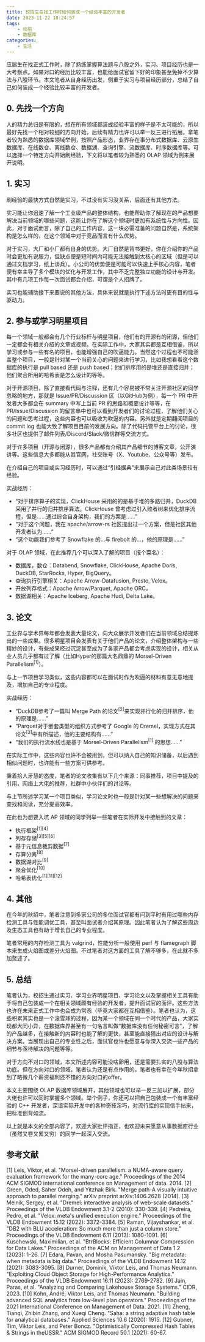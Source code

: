 ```yaml
---
title: 校招生在找工作时如何装成一个经验丰富的开发者
date: 2023-11-22 18:24:57
tags:
    - 校招
    - 数据库
categories:
    - 生活
---
```



应届生在找正式工作时，除了熟练掌握算法题与八股之外，实习、项目经历也是一大考察点。如果对口的经历比较丰富，也能给面试官留下好的印象甚至免掉不少算法与八股环节。本文笔者从自身经历出发，侧重于实习与项目经历部分，总结了自己如何装成一个经验比较丰富的开发者。

<!-- more -->

## 0. 先找一个方向

人的精力总归是有限的，想在所有领域都装成经验丰富的样子是不太可能的，所以最好先找一个相对较细的方向开始，后续有精力也许可以举一反三进行拓展。拿笔者较为熟悉的数据库领域举例，按照产品形态，业界存在事分布式数据库、云原生数据库、在线数仓、离线数仓、数据湖、查询引擎、流数据库、时序数据库等。可以选择一个特定方向开始刷经验，下文将以笔者较为熟悉的 OLAP 领域为例来展开说明。

## 1. 实习

刷经验的最快方式自然是实习，不过没有实习没关系，后面还有其他方法。

实习能让你迅速了解一个工业级产品的整体结构，也能帮助你了解现在的产品想要解决当前领域的哪些问题，这能让你在了解这个领域时更加有系统性与方向性。因此，对于面试而言，除了自己的工作内容，这一块必需准备的问题自然是，系统架构是怎么样的，在这个领域中对于竞品而言有什么优势。

对于实习，大厂和小厂都有自身的优势。大厂自然是背书更好，你在介绍你的产品时会更加有说服力，但缺点便是短时间内可能无法接触到太核心的区域（但是可以通过文档学习，纸上谈兵）。小公司的优势便是可能可以快速上手核心内容，笔者便有幸主导了多个模块的优化与开发工作，其中不乏完整独立功能的设计与开发。其中有几项工作每一次面试都会介绍，可谓是个人招牌了。

实习也能辅助接下来要说的其他方法，具体来说就是执行下述方法时更有目的性与驱动力。

## 2. 参与或学习明星项目

每一个领域一般都会有几个行业标杆与明星项目，他们有的开源有的闭源，但他们一定都会有相关介绍的文章或视频。在实际工作中，大家其实都是互相借鉴，所以学习或参与一些有名的项目，也能增强自己的吹逼能力。当然这个过程也不可能涵盖整个项目，一般是针对某一个当前关心的问题来进行学习，比如我想看看这个数据库的执行是 pull based 还是 push based；他们排序用的是堆还是直接归并；他们聚合所用的哈希表是怎么设计的等等。

对于开源项目，除了直接看代码与注释，还有几个容易被不常关注开源社区的同学忽略的地方，那就是 Issue/PR/Discussion 区（以GitHub为例），每一个 PR 中开发者大多都会在 summary 中写上当前 PR 的思路和概要设计等等，在 PR/Issue/Discussion 的留言串中也可以看到开发者们的讨论过程，了解他们关心的问题和思考过程，这些内容也可以吸收为吹逼的内容。另外就是定期翻阅项目的 commit log 也能大致了解项目目前的发展方向。除了代码托管平台上的讨论，很多社区也提供了邮件列表/Discord/Slack/微信群等交流方式。

对于许多项目（开源与闭源），很多产品都有介绍其产品细节的博客文章，公开演讲等。这些信息大多都能从其官网，社交账号（X、Youtube、公众号等）发布。

在介绍自己的项目或实习经历时，可以通过“引经据典”来展示自己对此类场景较有经验。

实战经历：

- “对于排序算子的实现，ClickHouse 采用的的是基于堆的多路归并，DuckDB 采用了并行的归并排序算法。ClickHouse 曾考虑过引入败者树来优化排序流程，但是……通过综合自身架构，我们的方案是……”
- “对于这个问题，我在 apache/arrow-rs 社区提出过一个方案，但是社区其他开发者认为……”
- “这个功能我们参考了 Snowflake 的…与 firebolt 的…，他的原理是……”

对于 OLAP 领域，在此推荐几个可以深入了解的项目（报个菜名）：

- 数据库，数仓：Databend, Snowflake, ClickHouse, Apache Doris, DuckDB, StarRocks, Hyper, BigQuery。
- 查询执行引擎相关：Apache Arrow-Datafusion, Presto, Velox。
- 开放列存格式：Apache Arrow/Parquet, Apache ORC。
- 数据湖相关：Apache Iceberg, Apache Hudi, Delta Lake。

## 3. 论文

工业界与学术界每年都会发表大量论文，向大众展示开发者们在当前领域总结提炼出的一些成果。很多明星项目会发表有关于他们产品的论文，介绍整体架构与一些精妙的设计，有些成果经过沉淀甚至成为了各家产品都会考虑实现的设计，相关从业人员几乎都有过了解（比如Hyper的那篇大名鼎鼎的 Morsel-Driven Parallelism<sup>[1]</sup>）。

与上一节项目学习类似，这些内容都可以在面试时作为吹逼的材料有意无意地提及，增加自己的专业程度。

实战经历：

- “DuckDB参考了一篇叫 Merge Path 的论文<sup>[2]</sup>来实现并行化的归并排序，他的原理是……”
- “Parquet对于嵌套类型的组织方式参考了 Google 的 Dremel，实现方式在其论文<sup>[3]</sup>中有所描述，他的主要结构有……”
- “我们的执行流水线也是基于 Morsel-Driven Parallelism<sup>[1]</sup> 的思想……”

在实际工作中，这些内容也许不会被用到，但可以纳入自己的知识储备，以后遇到相似问题时，也许能有一些方案可供参考。

秉着拾人牙慧的态度，笔者的论文收集有以下几个来源：同事推荐，项目中提及的引用，网络上大佬的推荐，社群中小伙伴们的讨论等。

与上节所述学习某一个项目类似，学习论文时也一般是针对某一些想解决的问题来查找和阅读，充分提高效率。

在此也为想要入坑 AP 领域的同学列举一些笔者在实际开发中接触到的文章：

- 执行框架<sup>[1][4]</sup>
- 列存存储<sup>[3][5][6]</sup>
- 基于元信息裁剪数据<sup>[7]</sup>
- 存算分离<sup>[8]</sup>
- 数据湖对比<sup>[9]</sup>
- 聚合优化<sup>[10]</sup>
- 哈希表优化<sup>[1][11][12]</sup>

## 4. 其他

在今年的秋招中，笔者注意到多家公司的多位面试官都有问到平时有用过哪些内存检测工具与性能调优工具，甚至叫面试者介绍其原理。因此笔者认为了解这些周边及生态工具也有助于增长自己的专业程度。

笔者常用的内存检测工具为 valgrind，性能分析一般使用 perf 与 flamegraph 脚本来生成火焰图或差分火焰图。不过笔者对这方面的工具了解不够多，在此就不多加赘述了。

## 5. 总结

笔者认为，校招生通过实习、学习业界明星项目、学习论文以及掌握相关工具有助于将自己包装成一个在相关领域颇有经验的开发者，提升面试官的面评。这些方法也许在未来正式工作中也会成为常态（毕竟大家都在互相借鉴）。笔者也认为，这些积累其实也是一个滚雪球的过程，因为某一个领域在同一个时代的产品，大家实现都大同小异，在数据库界甚至有一句名言叫做“数据库没有任何秘密可言”，了解的产品越多，在接触新的内容时也能了解的更快，甚至能直接猜出对应的设计与解决方案。当展现出自己的专业性之后，面试官也许也愿意与你深入交流一些产品的细节与亟待解决的问题等等。

对于方向不对口的领域，本文所述内容可能没啥卵用，还是需要扎实的八股与算法功底。但在方向对口的领域，笔者认为还是有点作用的。笔者也有幸在今年秋招拿到了略微几个薪资福利还不错的方向对口的offer。

本文主要围绕 OLAP 数据库领域展开，其他领域也可以举一反三加以扩展，部分大佬也许可以同时掌握多个领域。举个例子，你还可以把自己包装成一个有丰富经验的 C++ 开发者，深谙实际开发中的各种奇技淫巧，对流行库的实现信手拈来，把标准倒背如流。

以上就是本文的全部内容了，欢迎大家批评指正，也欢迎未来愿意从事数据库行业（虽然又卷又累又穷）的同学一起深入交流。

## 参考文献

[1] Leis, Viktor, et al. "Morsel-driven parallelism: a NUMA-aware query evaluation framework for the many-core age." Proceedings of the 2014 ACM SIGMOD international conference on Management of data. 2014.
[2] Green, Oded, Saher Odeh, and Yitzhak Birk. "Merge path-A visually intuitive approach to parallel merging." arXiv preprint arXiv:1406.2628 (2014).
[3] Melnik, Sergey, et al. "Dremel: interactive analysis of web-scale datasets." Proceedings of the VLDB Endowment 3.1-2 (2010): 330-339.
[4] Pedreira, Pedro, et al. "Velox: meta's unified execution engine." Proceedings of the VLDB Endowment 15.12 (2022): 3372-3384.
[5] Raman, Vijayshankar, et al. "DB2 with BLU acceleration: So much more than just a column store." Proceedings of the VLDB Endowment 6.11 (2013): 1080-1091.
[6] Kuschewski, Maximilian, et al. "BtrBlocks: Efficient Columnar Compression for Data Lakes." Proceedings of the ACM on Management of Data 1.2 (2023): 1-26.
[7] Edara, Pavan, and Mosha Pasumansky. "Big metadata: when metadata is big data." Proceedings of the VLDB Endowment 14.12 (2021): 3083-3095.
[8] Durner, Dominik, Viktor Leis, and Thomas Neumann. "Exploiting Cloud Object Storage for High-Performance Analytics." Proceedings of the VLDB Endowment 16.11 (2023): 2769-2782.
[9] Jain, Paras, et al. "Analyzing and Comparing Lakehouse Storage Systems." CIDR, 2023.
[10] Kohn, André, Viktor Leis, and Thomas Neumann. "Building advanced SQL analytics from low-level plan operators." Proceedings of the 2021 International Conference on Management of Data. 2021.
[11] Zheng, Tianqi, Zhibin Zhang, and Xueqi Cheng. "Saha: a string adaptive hash table for analytical databases." Applied Sciences 10.6 (2020): 1915.
[12] Gubner, Tim, Viktor Leis, and Peter Boncz. "Optimistically Compressed Hash Tables & Strings in theUSSR." ACM SIGMOD Record 50.1 (2021): 60-67.